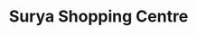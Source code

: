 ---
title: "Surya Shopping Centre"
url: /mira-road-east-thane/surya-shopping-centre/
shop: Einkaufszentrum
---